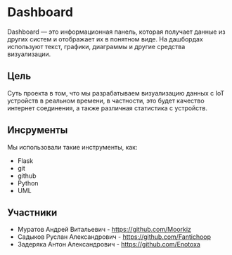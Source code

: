 # Dashboard
Dashboard — это информационная панель, которая получает данные из других систем и отображает их в понятном виде. На дашбордах используют текст, графики, диаграммы и другие средства визуализации.
## Цель
Суть проекта в том, что мы разрабатываем визуализацию данных с IoT устройств в реальном времени, в частности, это будет качество интернет соединения, а также различная статистика с устройств.
## Инсрументы
Мы использовали такие инструменты, как:
- Flask
- git
- github
- Python
- UML
## Участники
- Муратов Андрей Витальевич - https://github.com/Moorkiz
- Садыков Руслан Александрович - https://github.com/Fantichoop
- Задеряка Антон Александрович - https://github.com/Enotoxa
